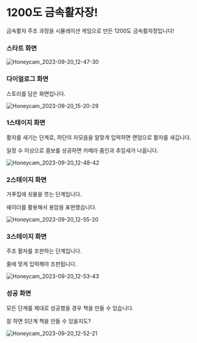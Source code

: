 # 1200도 금속활자장!

금속활자 주조 과정을 시뮬레이션 게임으로 만든 1200도 금속활자장입니다!

### 스타트 화면
![Honeycam_2023-09-20_12-47-30](https://github.com/user-attachments/assets/c30a8950-0372-4d43-970f-fdb54cb8c4b5)

### 다이얼로그 화면

스토리를 담은 화면입니다.

![Honeycam_2023-09-20_15-20-29](https://github.com/user-attachments/assets/a190e11f-405b-4140-ac11-fe533d104562)

### 1스테이지 화면

활자를 새기는 단계로, 하단의 자모음을 알맞게 입력하면 랜덤으로 활자를 새깁니다.

일정 수 이상으로 콤보를 성공하면 카메라 줌인과 추임새가 나옵니다.

![Honeycam_2023-09-20_12-48-42](https://github.com/user-attachments/assets/34d3921e-1e3c-43d0-ba62-05036db61cc1)

### 2스테이지 화면

거푸집에 쇳물을 붓는 단계입니다. 

쉐이더를 활용해서 용암을 표현했습니다.

![Honeycam_2023-09-20_12-55-20](https://github.com/user-attachments/assets/883c8f17-13e8-42fc-a4fa-3fdf3a6c92ae)

### 3스테이지 화면

주조 활자를 조판하는 단계입니다. 

줄에 맞게 입력해야 조판됩니다.

![Honeycam_2023-09-20_12-53-43](https://github.com/user-attachments/assets/8a5657bd-cbe8-4b20-a9b6-bcd158765190)

### 성공 화면

모든 단계를 제대로 성공했을 경우 책을 만들 수 있습니다.

잘 하면 S단계 책을 만들 수 있을지도?

![Honeycam_2023-09-20_12-52-21](https://github.com/user-attachments/assets/83db4919-67e0-4662-8a4b-b5606f8c31fb)
